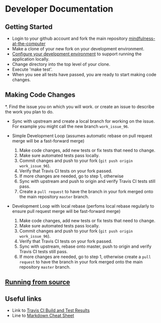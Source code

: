 # Developer Documentation 

## Getting Started
* Login to your github account and fork the main repository
  [mindfulness-at-the-computer](https://github.com/SunyataZero/mindfulness-at-the-computer)
* Make a clone of your new fork on your development environment.
* [Configure your development environment](docs/configure_dev_dnv.md) to support running the application locally.
* Change directory into the top level of your clone.
* Execute 'make test'.
* When you see all tests have passed, you are ready to start making code changes.

## Making Code Changes
*. Find the issue you on which you will work. or create an issue to describe the work you plan to do.
* Sync with upstream and create a local branch for working on the issue. For example you might call the new branch `work_issue_96`.
* Simple Development Loop (assumes automatic rebase on pull request merge will be a fast-forward merge)

   1. Make code changes, add new tests or fix tests that need to change.
   2. Make sure automated tests pass locally.
   3. Commit changes and push to your fork (`git push origin work_issue_96`).
   4. Verify that Travis CI tests on your fork passed.
   6. If more changes are needed, go to step 1, otherwise 
   5. Sync with upstream and push to origin and verify Travis CI tests still pass.
   6. Create a `pull request` to have the branch in your fork merged onto the main repository `master` branch.

* Development Loop with local rebase (perfoms local rebase regularly to ensure pull request merge will be fast-forward
  merge)

   1. Make code changes, add new tests or fix tests that need to change.
   2. Make sure automated tests pass locally.
   3. Commit changes and push to your fork (`git push origin work_issue_96`).
   4. Verify that Travis CI tests on your fork passed.
   5. Sync with upstream, rebase onto master, push to origin and verify Travis CI tests still pass.
   6. If more changes are needed, go to step 1, otherwise create a `pull request` to have the branch in your fork merged onto the main repository `master` branch.

## [Running from source](running-from-source.md)

## Useful links
* Link to [Travis CI Build and Test Results](https://travis-ci.org/SunyataZero/mindfulness-at-the-computer)
* Line to [Markdown Cheat Sheet](https://github.com/adam-p/markdown-here/wiki/Markdown-Cheatsheet)
